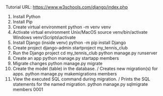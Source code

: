 Tutorial URL: https://www.w3schools.com/django/index.php
1. Install Python
2. Install Pip
3. Create virtual environment
    python -m venv venv
4. Activate virtual environment
    Unix/MacOS
        source venv/bin/activate
    Windows
        venv\Scripts\activate
5. Install Django (inside venv)
    python -m pip install Django
6. Create project
    django-admin startproject my_tennis_club
7. Run the Django project
    cd my_tennis_club
    python manage.py runserver
8. Create an app
    python manage.py startapp members
9. Migrate changes
    python manage.py migrate
10. Create the model (table) in the database. / Creates new migration(s) for apps.
    python manage.py makemigrations members
11. View the executed SQL command during migration. / Prints the SQL statements for the named migration.
    python manage.py sqlmigrate members 0001
